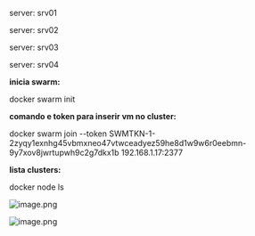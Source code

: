 server: srv01

server: srv02

server: srv03

server: srv04

**inicia swarm:**

docker swarm init

**comando e token para inserir vm no cluster:**

docker swarm join --token SWMTKN-1-2zyqy1exnhg45vbmxneo47vtwceadyez59he8d1w9w6r0eebmn-9y7xov8jwrtupwh9c2g7dkx1b 192.168.1.17:2377

**lista clusters:**

docker node ls

![image.png](attachment:b7d33f49-81d0-4bfb-a97e-d582ec977f52:image.png)

![image.png](attachment:38a0b52d-3937-4409-b14d-c7e7328fd535:image.png)
